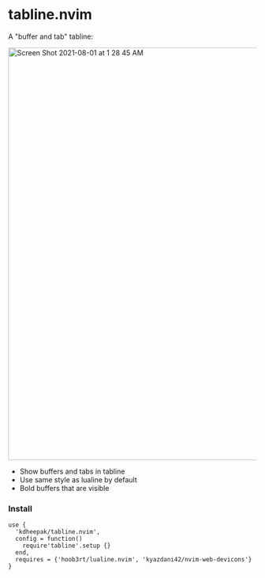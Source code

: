 
# tabline.nvim

A "buffer and tab" tabline:

<img width="835" alt="Screen Shot 2021-08-01 at 1 28 45 AM" src="https://user-images.githubusercontent.com/1813121/127763005-eb7bd6c3-ff8e-41c9-a738-6cb689fff58e.png">

- Show buffers and tabs in tabline
- Use same style as lualine by default
- Bold buffers that are visible

### Install

```
use {
  'kdheepak/tabline.nvim',
  config = function()
    require'tabline'.setup {}
  end,
  requires = {'hoob3rt/lualine.nvim', 'kyazdani42/nvim-web-devicons'}
}
```
